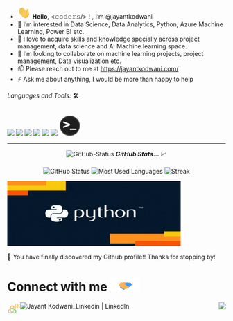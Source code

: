 - <img src="https://github.com/jayantkodwani/jayantkodwani/blob/main/Hi.gif" width="30px">   𝐇𝐞𝐥𝐥𝐨, <𝚌𝚘𝚍𝚎𝚛𝚜/> ! , I’m @jayantkodwani
- 👀 I’m interested in Data Science, Data Analytics, Python, Azure Machine Learning, Power BI etc.
- 🌱 I love to acquire skills and knowledge specially across project management, data science and AI Machine learning space. 
- 💞️ I’m looking to collaborate on machine learning projects, project management, Data visualization etc.
- 📫 Please reach out to me at https://jayantkodwani.com/
- ⚡️ Ask me about anything, I would be more than happy to help


_Languages and Tools:_ 🛠 <br><br>


<code><img src="https://img.icons8.com/color/48/000000/python.png"/></code>
<code><img src="https://img.icons8.com/metro/48/000000/mysql.png"/></code>
<code><img src="https://img.icons8.com/color/48/000000/html-5.png"/></code>
<code><img src="https://img.icons8.com/color/48/000000/css3.png"/></code>
<code><img src="https://img.icons8.com/color/48/000000/javascript-logo-1.png"/></code>
<code><img src="https://img.icons8.com/color/48/000000/git.png"/></code>
<code><img height="48" src="https://raw.githubusercontent.com/github/explore/80688e429a7d4ef2fca1e82350fe8e3517d3494d/topics/terminal/terminal.png"></code>

<hr>

<p align="center">
<img src="https://media.giphy.com/media/VgCDAzcKvsR6OM0uWg/giphy.gif" width="30px" alt="GitHub-Status"/>&nbsp;<i><b>GitHub Stats... </b></i>📈<br><br>
<img src="https://github-readme-stats.vercel.app/api?username=jayantkodwani&count_private=true&show_icons=true&theme=highcontrast" alt="GitHub Status"/>
<img src = "https://github-readme-stats.vercel.app/api/top-langs/?username=jayantkodwani&show_icons=true&layout=compact&theme=highcontrast" alt="Most Used Languages">
<img src = "https://github-readme-streak-stats.herokuapp.com/?user=jayantkodwani&theme=highcontrast" alt="Streak">
</p>

<img src="Python.gif" width="400" height="150" />

🔭 You have finally discovered my Github profile!! Thanks for stopping by!
<br>
# Connect with me <img src="https://github.com/jayantkodwani/jayantkodwani/blob/main/Handshake.gif" height="32px">

[<img align="left" alt="JayantKodwani.com" height="30px" src="https://github.com/jayantkodwani/jayantkodwani/blob/main/JayantKodwani%20Logo.jpg" />](https://jayantkodwani.com/)

[<img align="left" alt="Jayant Kodwani_Linkedin | LinkedIn" height="30px" src="https://cdn.jsdelivr.net/gh/devicons/devicon/icons/linkedin/linkedin-original.svg"/>](https://www.linkedin.com/in/jayantkodwani/)

<img align="right" src="http://estruyf-github.azurewebsites.net/api/VisitorHit?user=jayantkodwani&repo=jayantkodwani&countColorcountColor&countColor=%237B1E7B"/>

<!---
jayantkodwani/jayantkodwani is a ✨ special ✨ repository because its `README.md` (this file) appears on your GitHub profile.
You can click the Preview link to take a look at your changes.
--->
